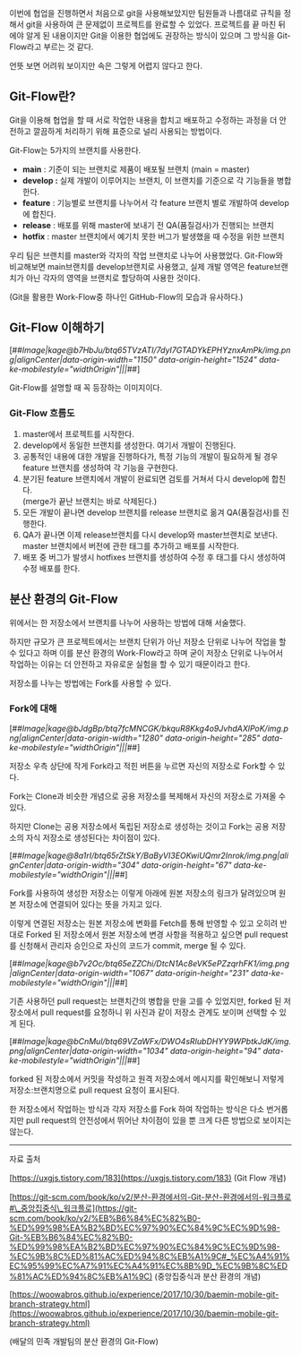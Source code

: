 이번에 협업을 진행하면서 처음으로 git을 사용해보았지만 팀원들과 나름대로 규칙을 정해서 git을 사용하여 큰 문제없이 프로젝트를 완료할 수 있었다. 프로젝트를 끝 마친 뒤에야 알게 된 내용이지만 Git을 이용한 협업에도 권장하는 방식이 있으며 그 방식을 Git-Flow라고 부르는 것 같다.

언뜻 보면 어려워 보이지만 속은 그렇게 어렵지 않다고 한다.

## Git-Flow란?

Git을 이용해 협업을 할 때 서로 작업한 내용을 합치고 배포하고 수정하는 과정을 더 안전하고 깔끔하게 처리하기 위해 표준으로 널리 사용되는 방법이다.

Git-Flow는 5가지의 브랜치를 사용한다.

-   **main** : 기준이 되는 브랜치로 제품이 배포될 브랜치 (main = master)
-   **develop :** 실제 개발이 이루어지는 브랜치, 이 브랜치를 기준으로 각 기능들을 병합한다.
-   **feature** : 기능별로 브랜치를 나누어서 각 feature 브랜치 별로 개발하여 develop에 합친다.
-   **release** : 배포를 위해 master에 보내기 전 QA(품질검사)가 진행되는 브랜치
-   **hotfix** : master 브랜치에서 예기치 못한 버그가 발생했을 때 수정을 위한 브랜치

우리 팀은 브랜치를 master와 각자의 작업 브랜치로 나누어 사용했었다. Git-Flow와 비교해보면 main브랜치를 develop브랜치로 사용했고, 실제 개발 영역은 feature브랜치가 아닌 각자의 영역을 브랜치로 할당하여 사용한 것이다.

(Git을 활용한 Work-Flow중 하나인 GitHub-Flow의 모습과 유사하다.)

## Git-Flow 이해하기

[##_Image|kage@b7HbJu/btq65TVzATI/7dyI7GTADYkEPHYznxAmPk/img.png|alignCenter|data-origin-width="1150" data-origin-height="1524" data-ke-mobilestyle="widthOrigin"|||_##]

Git-Flow를 설명할 때 꼭 등장하는 이미지이다.

### Git-Flow 흐름도

1.  master에서 프로젝트를 시작한다.
2.  develop에서 동일한 브랜치를 생성한다. 여기서 개발이 진행된다.
3.  공통적인 내용에 대한 개발을 진행하다가, 특정 기능의 개발이 필요하게 될 경우 feature 브랜치를 생성하여 각 기능을 구현한다.
4.  분기된 feature 브랜치에서 개발이 완료되면 검토를 거쳐서 다시 develop에 합친다.  
    (merge가 끝난 브랜치는 바로 삭제된다.)
5.  모든 개발이 끝나면 develop 브랜치를 release 브랜치로 옮겨 QA(품질검사)를 진행한다.
6.  QA가 끝나면 이제 release브랜치를 다시 develop와 master브랜치로 보낸다. master 브랜치에서 버전에 관한 태그를 추가하고 배포를 시작한다.
7.  배포 중 버그가 발생시 hotfixes 브랜치를 생성하여 수정 후 태그를 다시 생성하여 수정 배포를 한다.

## 분산 환경의 Git-Flow

위에서는 한 저장소에서 브랜치를 나누어 사용하는 방법에 대해 서술했다.

하지만 규모가 큰 프로젝트에서는 브랜치 단위가 아닌 저장소 단위로 나누어 작업을 할 수 있다고 하며 이를 분산 환경의 Work-Flow라고 하며 굳이 저장소 단위로 나누어서 작업하는 이유는 더 안전하고 자유로운 실험을 할 수 있기 때문이라고 한다.

저장소를 나누는 방법에는 Fork를 사용할 수 있다.

### Fork에 대해

[##_Image|kage@bJdgBp/btq7fcMNCGK/bkquR8Kkg4o9JvhdAXlPoK/img.png|alignCenter|data-origin-width="1280" data-origin-height="285" data-ke-mobilestyle="widthOrigin"|||_##]

저장소 우측 상단에 작게 Fork라고 적힌 버튼을 누르면 자신의 저장소로 Fork할 수 있다.

Fork는 Clone과 비슷한 개념으로 공용 저장소를 복제해서 자신의 저장소로 가져올 수 있다.

하지만 Clone는 공용 저장소에서 독립된 저장소로 생성하는 것이고 Fork는 공용 저장소의 자식 저장소로 생성된다는 차이점이 있다.

[##_Image|kage@8a1rI/btq65rZtSkY/BaByVI3EOKwiUQmr2Inrok/img.png|alignCenter|data-origin-width="304" data-origin-height="67" data-ke-mobilestyle="widthOrigin"|||_##]

Fork를 사용하여 생성한 저장소는 이렇게 아래에 원본 저장소의 링크가 달려있으며 원본 저장소에 연결되어 있다는 뜻을 가지고 있다.

이렇게 연결된 저장소는 원본 저장소에 변화를 Fetch를 통해 반영할 수 있고 오히려 반대로 Forked 된 저장소에서 원본 저장소에 변경 사항을 적용하고 싶으면 pull request를 신청해서 관리자 승인으로 자신의 코드가 commit, merge 될 수 있다.

[##_Image|kage@b7v2Oc/btq65eZZChi/DtcN1Ac8eVK5ePZzqrhFK1/img.png|alignCenter|data-origin-width="1067" data-origin-height="231" data-ke-mobilestyle="widthOrigin"|||_##]

기존 사용하던 pull request는 브랜치간의 병합을 만을 고를 수 있었지만, forked 된 저장소에서 pull request를 요청하니 위 사진과 같이 저장소 관계도 보이며 선택할 수 있게 된다.

[##_Image|kage@bCnMul/btq69VZaWFx/DWO4sRIubDHYY9WPbtkJdK/img.png|alignCenter|data-origin-width="1034" data-origin-height="94" data-ke-mobilestyle="widthOrigin"|||_##]

forked 된 저장소에서 커밋을 작성하고 원격 저장소에서 메시지를 확인해보니 저렇게 저장소:브랜치명으로 pull request 요청이 표시된다.

한 저장소에서 작업하는 방식과 각자 저장소를 Fork 하여 작업하는 방식은 다소 번거롭지만 pull request의 안전성에서 뛰어난 차이점이 있을 뿐 크게 다른 방법으로 보이지는 않는다.

---

자료 출처

[https://uxgjs.tistory.com/183](https://uxgjs.tistory.com/183) (Git Flow 개념)

[https://git-scm.com/book/ko/v2/분산-환경에서의-Git-분산-환경에서의-워크플로#\_중앙집중식\_워크플로](https://git-scm.com/book/ko/v2/%EB%B6%84%EC%82%B0-%ED%99%98%EA%B2%BD%EC%97%90%EC%84%9C%EC%9D%98-Git-%EB%B6%84%EC%82%B0-%ED%99%98%EA%B2%BD%EC%97%90%EC%84%9C%EC%9D%98-%EC%9B%8C%ED%81%AC%ED%94%8C%EB%A1%9C#_%EC%A4%91%EC%95%99%EC%A7%91%EC%A4%91%EC%8B%9D_%EC%9B%8C%ED%81%AC%ED%94%8C%EB%A1%9C) (중앙집중식과 분산 환경의 개념)

[https://woowabros.github.io/experience/2017/10/30/baemin-mobile-git-branch-strategy.html](https://woowabros.github.io/experience/2017/10/30/baemin-mobile-git-branch-strategy.html)

(배달의 민족 개발팀의 분산 환경의 Git-Flow)
